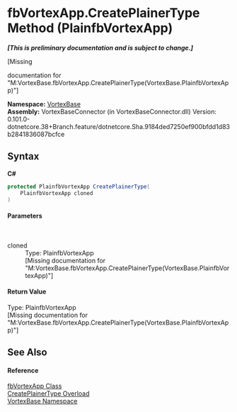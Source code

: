 # fbVortexApp.CreatePlainerType Method (PlainfbVortexApp)
 _**\[This is preliminary documentation and is subject to change.\]**_

\[Missing <summary> documentation for "M:VortexBase.fbVortexApp.CreatePlainerType(VortexBase.PlainfbVortexApp)"\]

**Namespace:**&nbsp;<a href="N_VortexBase.md">VortexBase</a><br />**Assembly:**&nbsp;VortexBaseConnector (in VortexBaseConnector.dll) Version: 0.101.0-dotnetcore.38+Branch.feature/dotnetcore.Sha.9184ded7250ef900bfdd1d83b2841836087bcfce

## Syntax

**C#**<br />
``` C#
protected PlainfbVortexApp CreatePlainerType(
	PlainfbVortexApp cloned
)
```


#### Parameters
&nbsp;<dl><dt>cloned</dt><dd>Type: PlainfbVortexApp<br />\[Missing <param name="cloned"/> documentation for "M:VortexBase.fbVortexApp.CreatePlainerType(VortexBase.PlainfbVortexApp)"\]</dd></dl>

#### Return Value
Type: PlainfbVortexApp<br />\[Missing <returns> documentation for "M:VortexBase.fbVortexApp.CreatePlainerType(VortexBase.PlainfbVortexApp)"\]

## See Also


#### Reference
<a href="T_VortexBase_fbVortexApp.md">fbVortexApp Class</a><br /><a href="Overload_VortexBase_fbVortexApp_CreatePlainerType.md">CreatePlainerType Overload</a><br /><a href="N_VortexBase.md">VortexBase Namespace</a><br />